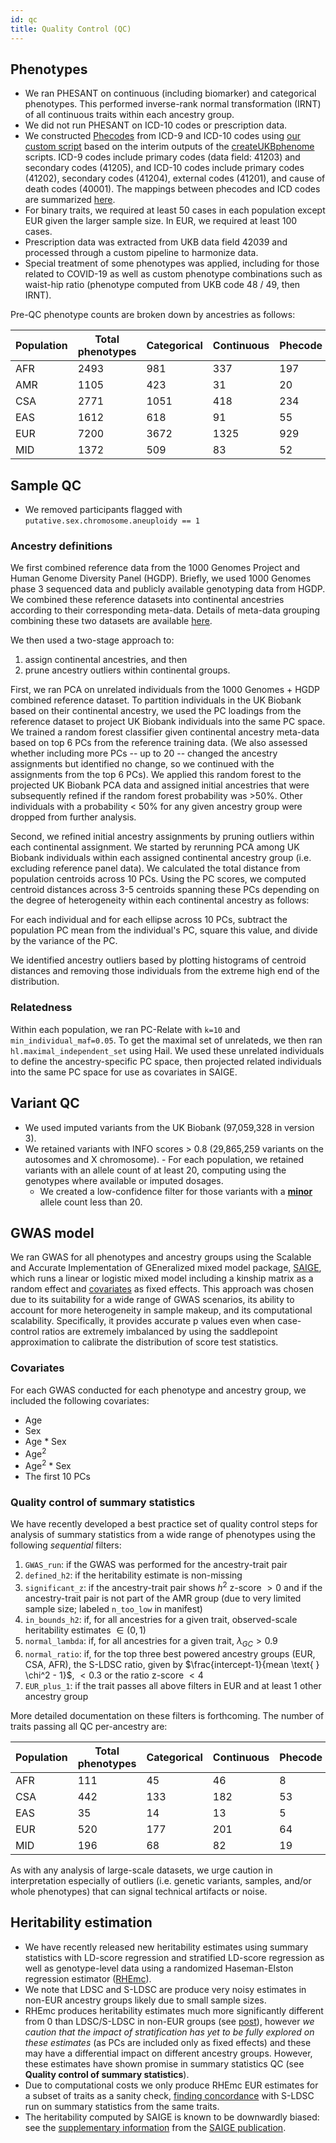 ```yaml
---
id: qc
title: Quality Control (QC)
---
```


## Phenotypes

- We ran PHESANT on continuous (including biomarker) and categorical phenotypes. This performed inverse-rank normal transformation (IRNT) of all continuous traits within each ancestry group.
- We did not run PHESANT on ICD-10 codes or prescription data.
- We constructed [Phecodes](https://phewascatalog.org/phecodes_icd10) from ICD-9 and ICD-10 codes using [our custom script](https://github.com/atgu/ukbb_pan_ancestry/blob/master/assign_phecodes.py) based on the interim outputs of the [createUKBphenome](https://github.com/umich-cphds/createUKBphenome) scripts. ICD-9 codes include primary codes (data field: 41203) and secondary codes (41205), and ICD-10 codes include primary codes (41202), secondary codes (41204), external codes (41201), and cause of death codes (40001). The mappings between phecodes and ICD codes are summarized [here](https://github.com/atgu/ukbb_pan_ancestry/blob/master/data/UKB_Phecode_v1.2b1_ICD_Mapping.txt).
- For binary traits, we required at least 50 cases in each population except EUR given the larger sample size. In EUR, we required at least 100 cases.
- Prescription data was extracted from UKB data field 42039 and processed through a custom pipeline to harmonize data.
- Special treatment of some phenotypes was applied, including for those related to COVID-19 as well as custom phenotype combinations such as waist-hip ratio (phenotype computed from UKB code 48 / 49, then IRNT).

Pre-QC phenotype counts are broken down by ancestries as follows:

| Population   | Total phenotypes | Categorical | Continuous | Phecode | ICD-10 | Biomarkers | Prescriptions |
|-------|----------------|------------|---------|-------|-------------|------------|---------------|
| AFR |          2493 |        981 |     337 |   197 |        725  |         30 |           223 |
| AMR |          1105 |        423 |      31 |    20 |        561  |         30 |            40 |
| CSA |          2771 |       1051 |     418 |   234 |        719  |         30 |           319 |
| EAS |          1612 |        618 |      91 |    55 |        714  |         29 |           105 |
| EUR |          7200 |       3672 |    1325 |   929 |        800  |         30 |           444 |
| MID |          1372 |        509 |      83 |    52 |        591  |         30 |           107 |


## Sample QC

- We removed participants flagged with `putative.sex.chromosome.aneuploidy == 1`

### Ancestry definitions

We first combined reference data from the 1000 Genomes Project and Human Genome Diversity Panel (HGDP). Briefly, we used 1000 Genomes phase 3 sequenced data and publicly available genotyping data from HGDP. We combined these reference datasets into continental ancestries according to their corresponding meta-data. Details of meta-data grouping combining these two datasets are available [here](https://docs.google.com/spreadsheets/d/1jenSz_HnbA1kBESaUmur3Ob72-EPXJgfUWhbz5UdltA/edit#gid=433808438).

We then used a two-stage approach to: 
1. assign continental ancestries, and then
2. prune ancestry outliers within continental groups. 

First, we ran PCA on unrelated individuals from the 1000 Genomes + HGDP combined reference dataset. To partition individuals in the UK Biobank based on their continental ancestry, we used the PC loadings from the reference dataset to project UK Biobank individuals into the same PC space. We trained a random forest classifier given continental ancestry meta-data based on top 6 PCs from the reference training data. (We also assessed whether including more PCs -- up to 20 -- changed the ancestry assignments but identified no change, so we continued with the assignments from the top 6 PCs). We applied this random forest to the projected UK Biobank PCA data and assigned initial ancestries that were subsequently refined if the random forest probability was >50%. Other individuals with a probability < 50% for any given ancestry group were dropped from further analysis. 

Second, we refined initial ancestry assignments by pruning outliers within each continental assignment. We started by rerunning PCA among UK Biobank individuals within each assigned continental ancestry group (i.e. excluding reference panel data). We calculated the total distance from population centroids across 10 PCs. Using the PC scores, we computed centroid distances across 3-5 centroids spanning these PCs depending on the degree of heterogeneity within each continental ancestry as follows:

For each individual and for each ellipse across 10 PCs, subtract the population PC mean from the individual's PC, square this value, and divide by the variance of the PC.

We identified ancestry outliers based by plotting histograms of centroid distances and removing those individuals from the extreme high end of the distribution.

### Relatedness

Within each population, we ran PC-Relate with `k=10` and `min_individual_maf=0.05`. To get the maximal set of unrelateds, we then ran `hl.maximal_independent_set` using Hail. We used these unrelated individuals to define the ancestry-specific PC space, then projected related individuals into the same PC space for use as covariates in SAIGE.

## Variant QC

- We used imputed variants from the UK Biobank (97,059,328 in version 3). 
- We retained variants with INFO scores > 0.8 (29,865,259 variants on the autosomes and X chromosome). - For each population, we retained variants with an allele count of at least 20, computing using the genotypes where available or imputed dosages.
  - We created a low-confidence filter for those variants with a <b><u>minor</u></b> allele count less than 20.

## GWAS model

We ran GWAS for all phenotypes and ancestry groups using the Scalable and Accurate Implementation of GEneralized mixed model package, [SAIGE](https://www.nature.com/articles/s41588-018-0184-y), which runs a linear or logistic mixed model including a kinship matrix as a random effect and [covariates](https://github.com/atgu/ukbb_pan_ancestry/wiki/QC/_edit#covariates) as fixed effects. This approach was chosen due to its suitability for a wide range of GWAS scenarios, its ability to account for more heterogeneity in sample makeup, and its computational scalability. Specifically, it provides accurate p values even when case-control ratios are extremely imbalanced by using the saddlepoint approximation to calibrate the distribution of score test statistics.

### Covariates

For each GWAS conducted for each phenotype and ancestry group, we included the following covariates:
- Age
- Sex
- Age * Sex
- Age<sup>2</sup>
- Age<sup>2</sup> * Sex
- The first 10 PCs

### Quality control of summary statistics

We have recently developed a best practice set of quality control steps for analysis of summary statistics from a wide range of phenotypes using the following *sequential* filters:

1. `GWAS_run`: if the GWAS was performed for the ancestry-trait pair
2. `defined_h2`: if the heritability estimate is non-missing
3. `significant_z`: if the ancestry-trait pair shows $h^2$ z-score $> 0$ and if the ancestry-trait pair is not part of the AMR group (due to very limited sample size; labeled `n_too_low` in manifest)
4. `in_bounds_h2`: if, for all ancestries for a given trait, observed-scale heritability estimates $\in (0,1)$
5. `normal_lambda`: if, for all ancestries for a given trait, $\lambda_{GC} > 0.9$
6. `normal_ratio`: if, for the top three best powered ancestry groups (EUR, CSA, AFR), the S-LDSC ratio, given by $\frac{intercept-1}{mean \text{ } \chi^2  - 1}$, $< 0.3$ or the ratio z-score $< 4$
7. `EUR_plus_1`: if the trait passes all above filters in EUR and at least 1 other ancestry group

More detailed documentation on these filters is forthcoming. The number of traits passing all QC per-ancestry are:

| Population   | Total phenotypes | Categorical | Continuous | Phecode | ICD-10 | Biomarkers | Prescriptions |
|-------|----------------|------------|---------|-------|-------------|------------|---------------|
| AFR |          111 |        45 |     46 |   8 |        5  |         3 |           4 |
| CSA |          442 |       133 |     182 |   53 |        28  |         23 |           23 |
| EAS |          35 |        14 |      13 |    5 |        3  |         0 |           0 |
| EUR |          520 |       177 |    201 |   64 |        34  |         23 |           21 |
| MID |          196 |        68 |      82 |    19 |        14  |         10 |           3 |

As with any analysis of large-scale datasets, we urge caution in interpretation especially of outliers (i.e. genetic variants, samples, and/or whole phenotypes) that can signal technical artifacts or noise.

## Heritability estimation

- We have recently released new heritability estimates using summary statistics with LD-score regression and stratified LD-score regression as well as genotype-level data using a randomized Haseman-Elston regression estimator ([RHEmc](https://doi.org/10.1038%2Fs41467-020-17576-9)).
- We note that LDSC and S-LDSC are produce very noisy estimates in non-EUR ancestry groups likely due to small sample sizes.
- RHEmc produces heritability estimates much more significantly different from 0 than LDSC/S-LDSC in non-EUR groups (see [post](https://pan.ukbb.broadinstitute.org/blog/2022/03/18/h2-qc-updated-sumstats)), however *we caution that the impact of stratification has yet to be fully explored on these estimates* (as PCs are included only as fixed effects) and these may have a differential impact on different ancestry groups. However, these estimates have shown promise in summary statistics QC (see **Quality control of summary statistics**).
- Due to computational costs we only produce RHEmc EUR estimates for a subset of traits as a sanity check, [finding concordance](https://pan.ukbb.broadinstitute.org/blog/2022/03/18/h2-qc-updated-sumstats) with S-LDSC run on summary statistics from the same traits.
- The heritability computed by SAIGE is known to be downwardly biased: see the [supplementary information](https://static-content.springer.com/esm/art%3A10.1038%2Fs41588-018-0184-y/MediaObjects/41588_2018_184_MOESM1_ESM.pdf) from the [SAIGE publication](https://www.nature.com/articles/s41588-018-0184-y).